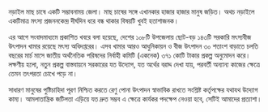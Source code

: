 নড়াইল মাছ চাষে একটি সম্ভাবনাময় জেলা। মাছ চাষের সঙ্গে এখানকার হাজার হাজার মানুষ জড়িত। অথচ নড়াইলে একটিমাত্র মৎস্য প্রজননকেন্দ্র দীর্ঘদিন ধরে বন্ধ থাকার বিষয়টি খুবই হতাশাজনক।

এর আগে সংবাদমাধ্যমে প্রকাশিত খবরে বলা হয়েছে, দেশের ১০৮টি উপজেলায় ছোট-বড় ১৪৩টি সরকারি মৎস্যবীজ উৎপাদন খামার রয়েছে মৎস্য অধিদপ্তরের। এসব খামার আরও আধুনিকায়ন ও বীজ উৎপাদন ৩০ শতাংশ বাড়াতে চলতি বছরের মার্চ মাসে জাতীয় অর্থনৈতিক পরিষদের নির্বাহী কমিটি (একনেক) ৩৭১ কোটি টাকার প্রকল্প অনুমোদন করে। লক্ষণীয় হলো, নতুন প্রকল্প বাস্তবায়নে সরকারের যত উদ্যোগ, যত অর্থের বরাদ্দ দেখা যায়, পরবর্তী অন্যান্য কাজের ক্ষেত্রে তেমন তৎপরতা চোখে পড়ে না।

সাধারণ মানুষের পুষ্টিচাহিদা পূরণ নিশ্চিত করতে রেণু পোনা উৎপাদন স্বাভাবিক রাখতে সংশ্লিষ্ট কর্তৃপক্ষের যথাযথ উদ্যোগ কাম্য। আমলাতান্ত্রিক জটিলতা এড়িয়ে যত দ্রুত সম্ভব এ ক্ষেত্রে কার্যকর পদক্ষেপ নেওয়া হবে, সেটিই আমাদের প্রত্যাশা।
